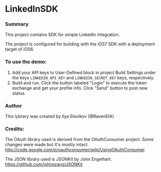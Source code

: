 LinkedInSDK
===========

### Summary

This project contains SDK for simple LinkedIn integration.

The project is configured for building with the iOS7 SDK with a deployment target of iOS6.

### To use the demo:

1. Add your API keys to User-Defined block in project Build Settings under the keys `LINKEDIN_API_KEY` and `LINKEDIN_SECRET_KEY` keys, respectively.
2. Build and run. Click the button labeled "Login" to execute the token exchange and get your profile info. Click "Send" button to post new status.

### Author

This lybrary was created by Ilya Elovikov (@RavenEIA)

### Credits:

The OAuth library used is derived from the OAuthConsumer project.
Some changes were made but it's mostly intact.
    http://code.google.com/p/oauthconsumer/wiki/UsingOAuthConsumer

The JSON library used is JSONKit by John Engelhart.
    https://github.com/johnezang/JSONKit
